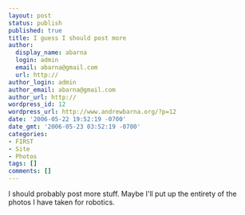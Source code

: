 ```yaml
---
layout: post
status: publish
published: true
title: I guess I should post more
author:
  display_name: abarna
  login: admin
  email: abarna@gmail.com
  url: http://
author_login: admin
author_email: abarna@gmail.com
author_url: http://
wordpress_id: 12
wordpress_url: http://www.andrewbarna.org/?p=12
date: '2006-05-22 19:52:19 -0700'
date_gmt: '2006-05-23 03:52:19 -0700'
categories:
- FIRST
- Site
- Photos
tags: []
comments: []
---
```

<p>I should probably post more stuff. Maybe I'll put up the entirety of the photos I have taken for robotics.</p>
